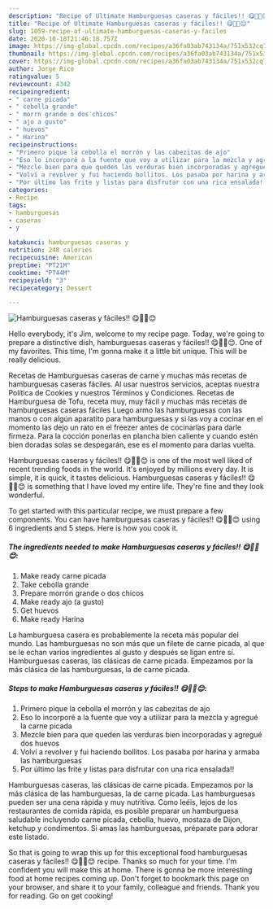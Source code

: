 ```yaml
---
description: "Recipe of Ultimate Hamburguesas caseras y fáciles!! 😋👩‍🍳😊"
title: "Recipe of Ultimate Hamburguesas caseras y fáciles!! 😋👩‍🍳😊"
slug: 1059-recipe-of-ultimate-hamburguesas-caseras-y-faciles
date: 2020-10-18T21:46:18.757Z
image: https://img-global.cpcdn.com/recipes/a36fa03ab743134a/751x532cq70/hamburguesas-caseras-y-faciles-😋👩🍳😊-foto-principal.jpg
thumbnail: https://img-global.cpcdn.com/recipes/a36fa03ab743134a/751x532cq70/hamburguesas-caseras-y-faciles-😋👩🍳😊-foto-principal.jpg
cover: https://img-global.cpcdn.com/recipes/a36fa03ab743134a/751x532cq70/hamburguesas-caseras-y-faciles-😋👩🍳😊-foto-principal.jpg
author: Jorge Rice
ratingvalue: 5
reviewcount: 4342
recipeingredient:
- " carne picada"
- " cebolla grande"
- " morrn grande o dos chicos"
- " ajo a gusto"
- " huevos"
- " Harina"
recipeinstructions:
- "Primero pique la cebolla el morrón y las cabezitas de ajo"
- "Eso lo incorporé a la fuente que voy a utilizar para la mezcla y agregué la carne picada"
- "Mezcle bien para que queden las verduras bien incorporadas y agregué dos huevos"
- "Volví a revolver y fui haciendo bollitos. Los pasaba por harina y armaba las hamburguesas"
- "Por último las frite y listas para disfrutar con una rica ensalada!!"
categories:
- Recipe
tags:
- hamburguesas
- caseras
- y

katakunci: hamburguesas caseras y 
nutrition: 248 calories
recipecuisine: American
preptime: "PT21M"
cooktime: "PT44M"
recipeyield: "3"
recipecategory: Dessert

---
```



![Hamburguesas caseras y fáciles!! 😋👩‍🍳😊](https://img-global.cpcdn.com/recipes/a36fa03ab743134a/751x532cq70/hamburguesas-caseras-y-faciles-😋👩🍳😊-foto-principal.jpg)

Hello everybody, it's Jim, welcome to my recipe page. Today, we're going to prepare a distinctive dish, hamburguesas caseras y fáciles!! 😋👩‍🍳😊. One of my favorites. This time, I'm gonna make it a little bit unique. This will be really delicious.

Recetas de Hamburguesas caseras de carne y muchas más recetas de hamburguesas caseras fáciles. Al usar nuestros servicios, aceptas nuestra Política de Cookies y nuestros Términos y Condiciones. Recetas de Hamburguesa de Tofu, receta muy, muy fácil y muchas más recetas de hamburguesas caseras fáciles Luego armo las hamburguesas con las manos o con algún aparatito para hamburguesas y si las voy a cocinar en el momento las dejo un rato en el freezer antes de cocinarlas para darle firmeza. Para la cocción ponerlas en plancha bien caliente y cuando estén bien doradas solas se despegarán, ese es el momento para darlas vuelta.

Hamburguesas caseras y fáciles!! 😋👩‍🍳😊 is one of the most well liked of recent trending foods in the world. It's enjoyed by millions every day. It is simple, it is quick, it tastes delicious. Hamburguesas caseras y fáciles!! 😋👩‍🍳😊 is something that I have loved my entire life. They're fine and they look wonderful.


To get started with this particular recipe, we must prepare a few components. You can have hamburguesas caseras y fáciles!! 😋👩‍🍳😊 using 6 ingredients and 5 steps. Here is how you cook it.

<!--inarticleads1-->

##### The ingredients needed to make Hamburguesas caseras y fáciles!! 😋👩‍🍳😊:

1. Make ready  carne picada
1. Take  cebolla grande
1. Prepare  morrón grande o dos chicos
1. Make ready  ajo (a gusto)
1. Get  huevos
1. Make ready  Harina


La hamburguesa casera es probablemente la receta más popular del mundo. Las hamburguesas no son más que un filete de carne picada, al que se le echan varios ingredientes al gusto y después se ligan entre sí. Hamburguesas caseras, las clásicas de carne picada. Empezamos por la más clásica de las hamburguesas, la de carne picada. 

<!--inarticleads2-->

##### Steps to make Hamburguesas caseras y fáciles!! 😋👩‍🍳😊:

1. Primero pique la cebolla el morrón y las cabezitas de ajo
1. Eso lo incorporé a la fuente que voy a utilizar para la mezcla y agregué la carne picada
1. Mezcle bien para que queden las verduras bien incorporadas y agregué dos huevos
1. Volví a revolver y fui haciendo bollitos. Los pasaba por harina y armaba las hamburguesas
1. Por último las frite y listas para disfrutar con una rica ensalada!!


Hamburguesas caseras, las clásicas de carne picada. Empezamos por la más clásica de las hamburguesas, la de carne picada. Las hamburguesas pueden ser una cena rápida y muy nutritiva. Como leéis, lejos de los restaurantes de comida rápida, es posible preparar un hamburguesa saludable incluyendo carne picada, cebolla, huevo, mostaza de Dijon, ketchup y condimentos. Si amas las hamburguesas, préparate para adorar este listado. 

So that is going to wrap this up for this exceptional food hamburguesas caseras y fáciles!! 😋👩‍🍳😊 recipe. Thanks so much for your time. I'm confident you will make this at home. There is gonna be more interesting food at home recipes coming up. Don't forget to bookmark this page on your browser, and share it to your family, colleague and friends. Thank you for reading. Go on get cooking!
